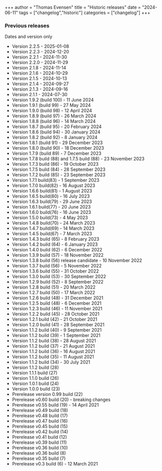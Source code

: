+++
author = "Thomas Evensen"
title = "Historic releases"
date = "2024-06-11"
tags = ["changelog","historic"]
categories = ["changelog"]
+++

### Previous releases

Dates and version only

- Version 2.2.5 - 2025-01-08
- Version 2.2.3 - 2024-12-20
- Version 2.2.1 - 2024-11-30
- Version 2.2.0 - 2024-11-29
- Version 2.1.8 - 2024-11-14
- Version 2.1.6 - 2024-10-29
- Version 2.1.5  - 2024-10-13
- Version 2.1.4  - 2024-09-27
- Version 2.1.3  - 2024-09-16
- Version 2.1.1  - 2024-07-30
- Version 1.9.2 (build 100) - 11 June 2024
- Version 1.9.1 (build 99) - 27 May 2024
- Version 1.9.0 (build 98) - 12 April 2024
- Version 1.8.9 (build 97) - 26 March 2024
- Version 1.8.8 (build 96) - 14 March 2024
- Version 1.8.7 (build 95) - 20 February 2024
- Version 1.8.6 (build 94) - 30 January 2024
- Version 1.8.2 (build 92) - 8 January 2024
- Version 1.8.1 (build 91) - 29 December 2023
- Version 1.8.0 (build 90) - 18 December 2023
- Version 1.7.9 (build 89) - 7 December 2023
- Version 1.7.8 build (88)  and 1.7.5 build (88) - 23 November 2023
- Version 1.7.3 build (86) - 19 October 2023
- Version 1.7.5 build (84) - 28 September 2023
- Version 1.7.2 build (85) - 23 September 2023
- Version 1.7.1 build(83) - 1 September 2023
- Version 1.7.0 build(82) - 16 August 2023
- Version 1.6.6 build(81) - 1 August 2023
- Version 1.6.5 build(80) - 16 July 2023
- Version 1.6.3 build(79) -  29 June 2023
- Version 1.6.1 build(77) -  20 June 2023
- Version 1.6.0 build(76) -  16 June 2023
- Version 1.5.0 build(73) - 4 May 2023
- Version 1.4.8 build(70) - 24 March 2023
- Version 1.4.7 build(69)  -  14 March 2023
- Version 1.4.5 build(67) -  7 March 2023
- Version 1.4.3 build (65) - 8 February 2023
- Version 1.4.2 build (64) - 6 January 2023
- Version 1.4.0 build (62) - 6 December 2022
- Version 1.3.9 build (57) - 18 November 2022
- Version 1.3.8 build (56) release candidate - 10 November 2022
- Version 1.3.7 build (56) - 5 November 2022
- Version 1.3.6 build (55) - 31 October 2022
- Version 1.3.0 build (53) - 30 September 2022
- Version 1.2.9 build (52) - 8 September 2022
- Version 1.2.8 build (51) - 20 March 2022
- Version 1.2.7 build (50) - 17 March 2022
- Version 1.2.6 build (48) - 31 December 2021
- Version 1.2.5 build (48) - 6 December 2021
- Version 1.2.3 build (46) - 11 November 2021
- Version 1.2.2 build (45) - 28 October 2021
- Version 1.2.1 build (42) - 21 October 2021
- Version 1.2.0 build (41) - 28 September 2021
- Version 1.1.2 build (40) - 9 September 2021
- Version 1.1.2 build (39) - 1 September 2021
- Version 1.1.2 build (38) - 28 August 2021
- Version 1.1.2 build (37) - 21 August 2021
- Version 1.1.2 build (36) - 16 August 2021
- Version 1.1.2 build (35) - 11 August 2021
- Version 1.1.2 build (34) - 30 July 2021
- Version 1.1.2 build (28)
- Version 1.1.1 build (27)
- Version 1.1.0 build (26)
- Version 1.0.1 build (24)
- Version 1.0.0 build (23)
- Prerelease version 0.99 build (22)
- Prerelease v0.60 build (20) - breaking changes
- Prerelease v0.55 build (19) - 14 April 2021
- Prerelease v0.49 build (18)
- Prerelease v0.48 build (17)
- Prerelease v0.47 build (16)
- Prerelease v0.45 build (15)
- Prerelease v0.42 build (14)
- Prerelease v0.41 build (12)
- Prerelease v0.39 build (11)
- Prerelease v0.36 build (10)
- Prerelease v0.36 build (8)
- Prerelease v0.35 build (7)
- Prerelease v0.3 build (6) - 12 March 2021
